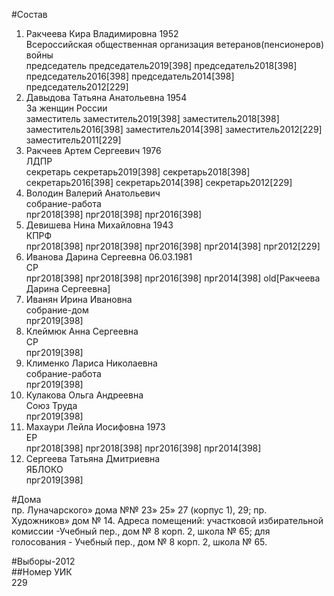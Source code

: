 #Состав  
1. Ракчеева Кира Владимировна 1952  
    Всероссийская общественная организация ветеранов(пенсионеров) войны  
    председатель председатель2019[398] председатель2018[398] председатель2016[398] председатель2014[398] председатель2012[229]  
2. Давыдова Татьяна Анатольевна 1954  
    За женщин России  
    заместитель заместитель2019[398] заместитель2018[398] заместитель2016[398] заместитель2014[398] заместитель2012[229] заместитель2011[229]  
3. Ракчеев Артем Сергеевич 1976  
    ЛДПР  
    секретарь секретарь2019[398] секретарь2018[398] секретарь2016[398] секретарь2014[398] секретарь2012[229]  
4. Володин Валерий Анатольевич  
    собрание-работа  
    прг2018[398] прг2018[398] прг2016[398]  
5. Девишева Нина Михайловна 1943  
    КПРФ  
    прг2018[398] прг2018[398] прг2016[398] прг2014[398] прг2012[229]  
6. Иванова Дарина Сергеевна 06.03.1981  
    СР  
    прг2018[398] прг2018[398] прг2016[398] прг2014[398] old[Ракчеева Дарина Сергеевна]  
7. Иванян Ирина Ивановна  
    собрание-дом  
    прг2019[398]  
8. Клеймюк Анна Сергеевна  
    СР  
    прг2019[398]  
9. Клименко Лариса Николаевна  
    собрание-работа  
    прг2019[398]  
10. Кулакова Ольга Андреевна  
    Союз Труда  
    прг2019[398]  
11. Махаури Лейла Иосифовна 1973  
    ЕР  
    прг2018[398] прг2018[398] прг2016[398] прг2014[398]  
12. Сергеева Татьяна Дмитриевна  
    ЯБЛОКО  
    прг2019[398]  

#Дома  
пр. Луначарского» дома №№ 23» 25» 27 (корпус 1), 29; пр. Художников» дом № 14. Адреса помещений: участковой избирательной комиссии -Учебный пер., дом № 8 корп. 2, школа № 65; для голосования - Учебный пер., дом № 8 корп. 2, школа № 65.  
  
#Выборы-2012  
##Номер УИК  
229  
